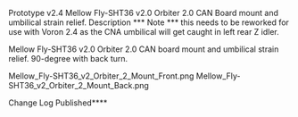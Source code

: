 Prototype v2.4 Mellow Fly-SHT36 v2.0 Orbiter 2.0 CAN Board mount and umbilical strain relief.
Description
*** Note *** this needs to be reworked for use with Voron 2.4 as the CNA umbilical will get caught in left rear Z idler.

Mellow Fly-SHT36 v2.0 Orbiter 2.0 CAN board mount and umbilical strain relief. 90-degree with back turn.

Mellow_Fly-SHT36_v2_Orbiter_2_Mount_Front.png Mellow_Fly-SHT36_v2_Orbiter_2_Mount_Back.png

Change Log
Published****
